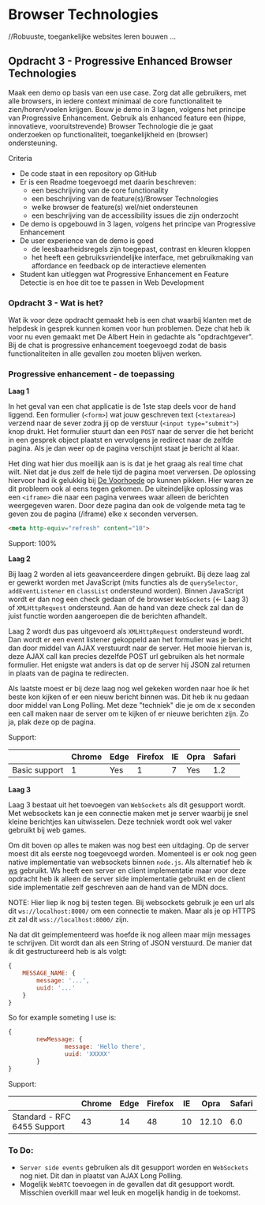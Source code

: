 # Browser Technologies
//Robuuste, toegankelijke websites leren bouwen …

## Opdracht 3 - Progressive Enhanced Browser Technologies
Maak een demo op basis van een use case. Zorg dat alle gebruikers, met alle browsers, in iedere context minimaal de core functionaliteit te zien/horen/voelen krijgen. Bouw je demo in 3 lagen, volgens het principe van Progressive Enhancement. Gebruik als enhanced feature een (hippe, innovatieve, vooruitstrevende) Browser Technologie die je gaat onderzoeken op functionaliteit, toegankelijkheid en (browser) ondersteuning.

Criteria
- De code staat in een repository op GitHub
- Er is een Readme toegevoegd met daarin beschreven:
  - een beschrijving van de core functionality
  - een beschrijving van de feature(s)/Browser Technologies
  - welke browser de feature(s) wel/niet ondersteunen
  - een beschrijving van de accessibility issues die zijn onderzocht
- De demo is opgebouwd in 3 lagen, volgens het principe van Progressive Enhancement
- De user experience van de demo is goed
  - de leesbaarheidsregels zijn toegepast, contrast en kleuren kloppen
  - het heeft een gebruiksvriendelijke interface, met gebruikmaking van affordance en feedback op de interactieve elementen
- Student kan uitleggen wat Progressive Enhancement en Feature Detectie is en hoe dit toe te passen in Web Development

### Opdracht 3 - Wat is het?

Wat ik voor deze opdracht gemaakt heb is een chat waarbij klanten met de helpdesk in gesprek kunnen komen voor hun
problemen. Deze chat heb ik voor nu even gemaakt met De Albert Hein in gedachte als "opdrachtgever". Bij de chat is
progressive enhancement toegevoegd zodat de basis functionaliteiten in alle gevallen zou moeten blijven werken.

### Progressive enhancement - de toepassing

**Laag 1**

In het geval van een chat applicatie is de 1ste stap deels voor de hand liggend. Een formulier (`<form>`) wat jouw geschreven text (`<textarea>`) verzend naar de sever zodra jij op de verstuur (`<input type="submit">`) knop drukt. Het formulier stuurt dan een `POST` naar de server die het bericht in een gesprek object plaatst en vervolgens je redirect naar de zelfde pagina. Als je dan weer op de pagina verschijnt staat je bericht al klaar.

Het ding wat hier dus moeilijk aan is is dat je het graag als real time chat wilt. Niet dat je dus zelf de hele tijd de
pagina moet verversen. De oplossing hiervoor had ik gelukkig bij [De Voorhoede] op kunnen pikken. Hier waren ze dit
probleem ook al eens tegen gekomen. De uiteindelijke oplossing was een `<iframe>` die naar een pagina verwees waar
alleen de berichten weergegeven waren. Door deze pagina dan ook de volgende meta tag te geven zou de pagina (/iframe) elke x
seconden verversen.

[De Voorhoede]: https://www.voorhoede.nl/

```html
<meta http-equiv="refresh" content="10">
```

Support: 100%

**Laag 2**

Bij laag 2 worden al iets geavanceerdere dingen gebruikt. Bij deze laag zal er gewerkt worden met JavaScript (mits
functies als de `querySelector`, `addEventListener` en `classList` ondersteund worden). Binnen JavaScript wordt er dan
nog een check gedaan of de browser `WebSockets` (<- Laag 3) of `XMLHttpRequest` ondersteund. Aan de hand van deze check zal dan de
juist functie worden aangeroepen die de berichten afhandelt.

Laag 2 wordt dus pas uitgevoerd als `XMLHttpRequest` ondersteund wordt. Dan wordt er een event listener gekoppeld aan
het formulier was je bericht dan door middel van AJAX verstuurdt naar de server. Het mooie hiervan is, deze AJAX call
kan precies dezelfde POST url gebruiken als het normale formulier. Het enigste wat anders is dat op de server hij JSON
zal returnen in plaats van de pagina te redirecten.

Als laatste moest er bij deze laag nog wel gekeken worden naar hoe ik het beste kon kijken of er een nieuw bericht
binnen was. Dit heb ik nu gedaan door middel van Long Polling. Met deze "techniek" die je om de x seconden een call
maken naar de server om te kijken of er nieuwe berichten zijn. Zo ja, plak deze op de pagina.

Support:

|               | Chrome | Edge | Firefox | IE | Opra | Safari |
| ------------- | ------ | ---- | ------- | -- | ---- | ------ |
| Basic support | 1      | Yes  | 1       | 7  | Yes  | 1.2    |

**Laag 3**

Laag 3 bestaat uit het toevoegen van `WebSockets` als dit gesupport wordt. Met websockets kan je een connectie maken met
je server waarbij je snel kleine berichtjes kan uitwisselen. Deze techniek wordt ook wel vaker gebruikt bij web games.

Om dit boven op alles te maken was nog best een uitdaging. Op de server moest dit als eerste nog toegevoegd worden.
Momenteel is er ook nog geen native implementatie van websockets binnen `node.js`. Als alternatief heb ik [ws] gebruikt.
Ws heeft een server en client implementatie maar voor deze opdracht heb ik alleen de server side implementatie gebruikt
en de client side implementatie zelf geschreven aan de hand van de MDN docs.

NOTE: Hier liep ik nog bij testen tegen. Bij websockets gebruik je een url als dit `ws://localhost:8000/` om een
connectie te maken. Maar als je op HTTPS zit zal dit `wss://localhost:8000/` zijn.

Na dat dit geimplementeerd was hoefde ik nog alleen maar mijn messages te schrijven. Dit wordt dan als een String of
JSON verstuurd. De manier dat ik dit gestructureerd heb is als volgt:

```javascript
{
	MESSAGE_NAME: {
		message: '...',
		uuid: '...'
	}
}
```

So for example someting I use is:

```javascript
{
        newMessage: {
                message: 'Hello there',
                uuid: 'XXXXX'
        }
}
```

Support:

|                             | Chrome | Edge | Firefox | IE | Opra   | Safari |
| --------------------------- | ------ | ---- | ------- | -- | ------ | ------ |
| Standard - RFC 6455 Support | 43     | 14   | 48      | 10 | 12.10  | 6.0    |

[ws]: https://github.com/websockets/ws

### To Do:

- `Server side events` gebruiken als dit gesupport worden en `WebSockets` nog niet. Dit dan in plaatst van AJAX Long
  Polling.
- Mogelijk `WebRTC` toevoegen in de gevallen dat dit gesupport wordt. Misschien overkill maar wel leuk en mogelijk
  handig in de toekomst.

